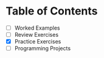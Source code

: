 # Table of Contents
- [ ] Worked Examples
- [ ] Review Exercises
- [x] Practice Exercises
- [ ] Programming Projects